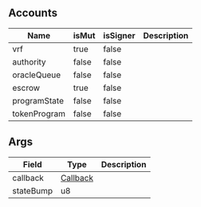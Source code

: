 

## Accounts
|Name|isMut|isSigner|Description|
|--|--|--|--|
| vrf | true | false |  |
| authority | false | false |  |
| oracleQueue | false | false |  |
| escrow | true | false |  |
| programState | false | false |  |
| tokenProgram | false | false |  |
## Args
|Field|Type|Description|
|--|--|--|
| callback |  [Callback](/idl/types/Callback) |  |
| stateBump |  u8 |  |
